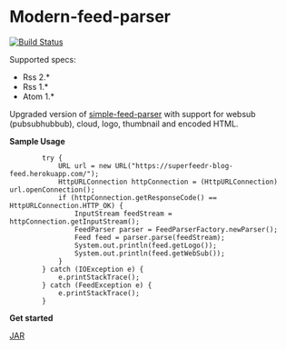 # Modern-feed-parser


[![Build Status](https://travis-ci.org/GrigoreAlexandru/Modern-feed-parser.svg?branch=master)](https://travis-ci.org/GrigoreAlexandru/Modern-feed-parser)

Supported specs:

* Rss 2.*
* Rss 1.*
* Atom 1.*

Upgraded version of [simple-feed-parser](https://github.com/ernieyu/simple-feed-parser) with support for websub (pubsubhubbub), cloud, logo, thumbnail and encoded HTML.

**Sample Usage**

```
        try {
            URL url = new URL("https://superfeedr-blog-feed.herokuapp.com/");
            HttpURLConnection httpConnection = (HttpURLConnection) url.openConnection();
            if (httpConnection.getResponseCode() == HttpURLConnection.HTTP_OK) {
                InputStream feedStream = httpConnection.getInputStream();
                FeedParser parser = FeedParserFactory.newParser();
                Feed feed = parser.parse(feedStream);
                System.out.println(feed.getLogo());
                System.out.println(feed.getWebSub());
            }
        } catch (IOException e) {
            e.printStackTrace();
        } catch (FeedException e) {
            e.printStackTrace();
        }
```

**Get started**

[JAR](https://github.com/GrigoreAlexandru/Modern-feed-parser/tree/1.0.0)
